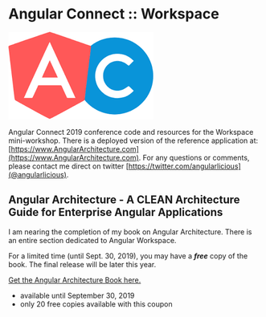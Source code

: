 # Angular Connect :: Workspace

![](./notes/angular-connect-logo.png)

Angular Connect 2019 conference code and resources for the Workspace mini-workshop. There is a
deployed version of the reference application at: [https://www.AngularArchitecture.com](https://www.AngularArchitecture.com). For any questions or comments, please contact me direct on twitter [https://twitter.com/angularlicious](@angularlicious).

## Angular Architecture - A CLEAN Architecture Guide for Enterprise Angular Applications

I am nearing the completion of my book on Angular Architecture. There is an entire section dedicated to Angular Workspace.

For a limited time (until Sept. 30, 2019), you may have a **_free_** copy of the book. The final release will be later this year.

[Get the Angular Architecture Book here.](http://leanpub.com/angular-architecture-the-unofficial-guide/c/GEyJqDG8wxw3)

- available until September 30, 2019
- only 20 free copies available with this coupon
